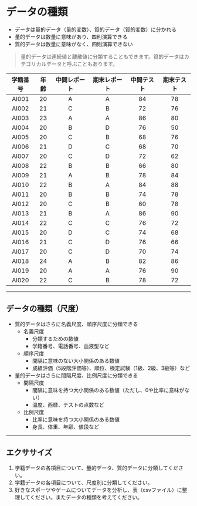 # データの種類

* データは量的データ（量的変数）、質的データ（質的変数）に分かれる
* 量的データは数量に意味があり、四則演算できる
* 質的データは数量に意味がなく、四則演算できない

> 量的データは連続値と離散値に分類することもできます。質的データはカテゴリカルデータと呼ぶこともあります。

| 学籍番号 | 年齢 | 中間レポート | 期末レポート | 中間テスト | 期末テスト |
|:--:|:--:|:--:|:--:|:--:|:--:|
| AI001 | 20 | A | A | 84 | 78 |
| AI002 | 21 | C | B | 72 | 76 |
| AI003 | 23 | A | A | 86 | 80 |
| AI004 | 20 | B | D | 76 | 50 |
| AI005 | 20 | C | B | 68 | 76 |
| AI006 | 21 | D | C | 68 | 70 |
| AI007 | 20 | C | D | 72 | 62 |
| AI008 | 22 | B | B | 66 | 80 |
| AI009 | 21 | A | B | 78 | 84 |
| AI010 | 22 | B | A | 84 | 88 |
| AI011 | 20 | B | B | 74 | 78 |
| AI012 | 20 | C | B | 60 | 78 |
| AI013 | 21 | B | A | 86 | 90 |
| AI014 | 22 | C | C | 76 | 72 |
| AI015 | 20 | D | C | 74 | 68 |
| AI016 | 21 | C | D | 76 | 66 |
| AI017 | 20 | C | D | 70 | 74 |
| AI018 | 24 | A | B | 82 | 86 |
| AI019 | 20 | A | A | 76 | 90 |
| AI020 | 22 | C | B | 78 | 72 |

---


## データの種類（尺度）

* 質的データはさらに名義尺度、順序尺度に分類できる
    * 名義尺度
        * 分類するための数値
        * 学籍番号、電話番号、血液型など
    * 順序尺度
        * 間隔に意味のない大小関係のある数値
        * 成績評価（5段階評価等）、順位、検定試験（1級、2級、3級等）など
* 量的データはさらに間隔尺度、比例尺度に分類できる
    * 間隔尺度
        * 間隔に意味を持つ大小関係のある数値（ただし、0や比率に意味がない）
        * 温度、西暦、テストの点数など
    * 比例尺度
        * 比率に意味を持つ大小関係のある数値
        * 身長、体重、年齢、値段など

---

## エクササイズ

1. 学籍データの各項目について、量的データ、質的データに分類してください。
1. 学籍データの各項目について、尺度別に分類してください。
1. 好きなスポーツやゲームについてデータを分析し、表（csvファイル）に整理してください。またデータの種類を考えてください。

<!--
名義尺度
    学籍番号
順序尺度
    中間レポート
    期末レポート
間隔尺度	
	中間テスト
    期末テスト
比例尺度
	年齢
-->
